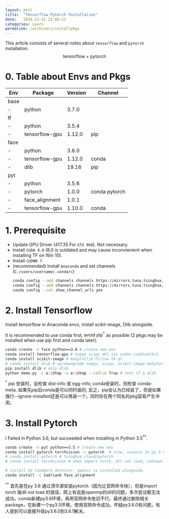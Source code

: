 ```yaml
---
layout: post
title:  "Tensorflow Pytorch Installation"
date:   2018-12-21 22:00:13
categories: Learn
permalink: /archivers/installpkgs
---
```


This article consists of several notes about `tensorflow` and `pytorch` installation.
$$
\text{tensorflow} + \text{pytorch}
$$
<!--more-->

# 0. Table about Envs and Pkgs

|Env|Package|Version|Channel| 
|---|---|---|---|
base|
-|python| 3.7.0
tf|
-|python| 3.5.4 | 
-|tensorflow-gpu| 1.12.0 | pip 
face|
-|python| 3.6.0 |
-|tensorflow-gpu| 1.12.0 | conda
-|dlib| 19.16 | pip  
pyt|
-|python| 3.5.6 | 
-|pytorch| 1.0.0 | conda pytorch
-|face_alignment| 1.0.1 | 
-|tensorflow-gpu| 1.10.0 | conda

# 1. Prerequisite 
- Update GPU Driver (417.35 For `GTX 960`). Not necessary.
- Install `CUDA 9.0` (8.0 is outdated and may cause inconvienient when installing TF on Win 10).
- Install `CUDNN 7`.
- (recommended) Install `Anaconda` and set channels (`C:/users/username/.condarc`)
    ~~~bash
    conda config --add channels channels https://mirrors.tuna.tsinghua.edu.cn/anaconda/pkgs/free/  
    conda config --add channels channels https://mirrors.tuna.tsinghua.edu.cn/anaconda/pkgs/main/
    conda config --set show_channel_urls yes  
    ~~~

# 2. Install Tensorflow 
Install tensorflow in Anaconda envs, install scikit-image, Dlib alongside.

It is recommended to use conda first, $\text{avoid pip}^{\ast}$ as possible (2 pkgs may be installed when use pip first and conda later). 

~~~bash
conda create -n face python==3.6 # create new env
conda install tensorflow-gpu # numpy scipy mkl six cudnn cudatoolkit
conda install scikit-image # matplotlib Pillow tk qt
# conda install dlib # up/downgrade numpy, scipy, scikit-image matplotlib ect.
pip install dlib # only dlib
python demo.py -i e:\0tmp -o e:\0tmp --isDlib True # test tf & dlib
~~~

$^{\ast}$ pip 安装时，会检查 dist-info 或 egg-info; conda安装时，则检查 conda-meta.
如果先pip后conda是可以同时装的; 反之，pip会认为已经装了，但是如果强行--ignore-installed还是可以再装一个。同时存在两个同名的pkg容易产生冲突。

# 3. Install Pytorch 
I Failed in Python 3.6, but succeeded when installing in $\text{Python 3.5}^{\ast\ast}$.

~~~bash
conda create -n pyt python==3.5 # create new env
conda install pytorch torchvision -c pytorch  # slow, sucesss in py 3.5
# conda install pytorch # tsinghua cloud/pytorch
# conda install torchvision # when import torch, dll not load, unknown bug.

# install 3d landmark detector, opencv is installed alongside.
conda install -c 1adrianb face_alignment 
~~~

$^{\ast\ast}$ 首先是在py 3.6 通过清华源安装pytorch（因为比官网命令快），但是import torch 报dll not load 的错误，网上有说是openmp的dll的问题，多次尝试都无法成功。conda新建py3.6环境，再用官网命令依旧不行。最终通过删除相关package，在新建一个py3.5环境，使用官网命令成功。怀疑py3.6.0有问题，有人提到可以直接升级py3.6.0到3.6.1解决。

